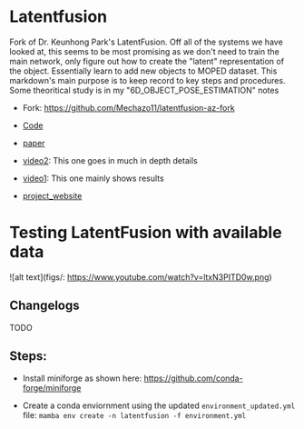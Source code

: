 # Latentfusion

Fork of Dr. Keunhong Park's LatentFusion. Off all of the systems we have looked at, this seems to be most promising as we don't need to train the main network, only figure out how to create the "latent" representation of the object. Essentially learn to add new objects to MOPED dataset. This markdown's main purpose is to keep record to key steps and procedures. Some theoritical study is in my "6D_OBJECT_POSE_ESTIMATION" notes

* Fork: https://github.com/Mechazo11/latentfusion-az-fork

* [Code](https://github.com/Omni6DPose/Omni6DPoseAPI)

* [paper](https://arxiv.org/pdf/2406.04316)

* [video2](https://www.youtube.com/watch?v=tlzcq1KYXd8): This one goes in much in depth details

* [video1](https://www.youtube.com/watch?v=T6qSMYmlCj4): This one mainly shows results

* [project_website](https://latentfusion.github.io/)

# Testing LatentFusion with available data


![alt text](figs/: https://www.youtube.com/watch?v=ltxN3PITD0w.png)


## Changelogs

TODO


## Steps:

* Install miniforge as shown here: https://github.com/conda-forge/miniforge

* Create a conda enviornment using the updated ```environment_updated.yml``` file: ```mamba env create -n latentfusion -f environment.yml```